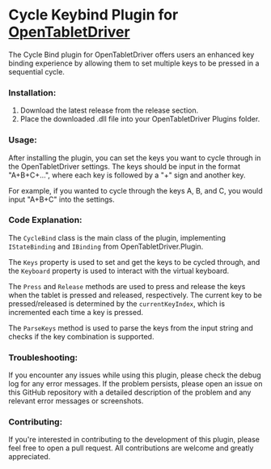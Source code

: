 # Cycle Keybind Plugin for [OpenTabletDriver](https://github.com/OpenTabletDriver/OpenTabletDriver)

The Cycle Bind plugin for OpenTabletDriver offers users an enhanced key binding experience by allowing them to set multiple keys to be pressed in a sequential cycle.

### Installation:
1. Download the latest release from the release section.
2. Place the downloaded .dll file into your OpenTabletDriver Plugins folder.

### Usage:
After installing the plugin, you can set the keys you want to cycle through in the OpenTabletDriver settings. The keys should be input in the format "A+B+C+...", where each key is followed by a "+" sign and another key.

For example, if you wanted to cycle through the keys A, B, and C, you would input "A+B+C" into the settings.

### Code Explanation:
The `CycleBind` class is the main class of the plugin, implementing `IStateBinding` and `IBinding` from OpenTabletDriver.Plugin. 

The `Keys` property is used to set and get the keys to be cycled through, and the `Keyboard` property is used to interact with the virtual keyboard.

The `Press` and `Release` methods are used to press and release the keys when the tablet is pressed and released, respectively. The current key to be pressed/released is determined by the `currentKeyIndex`, which is incremented each time a key is pressed.

The `ParseKeys` method is used to parse the keys from the input string and checks if the key combination is supported.

### Troubleshooting:
If you encounter any issues while using this plugin, please check the debug log for any error messages. If the problem persists, please open an issue on this GitHub repository with a detailed description of the problem and any relevant error messages or screenshots.

### Contributing:
If you're interested in contributing to the development of this plugin, please feel free to open a pull request. All contributions are welcome and greatly appreciated.
